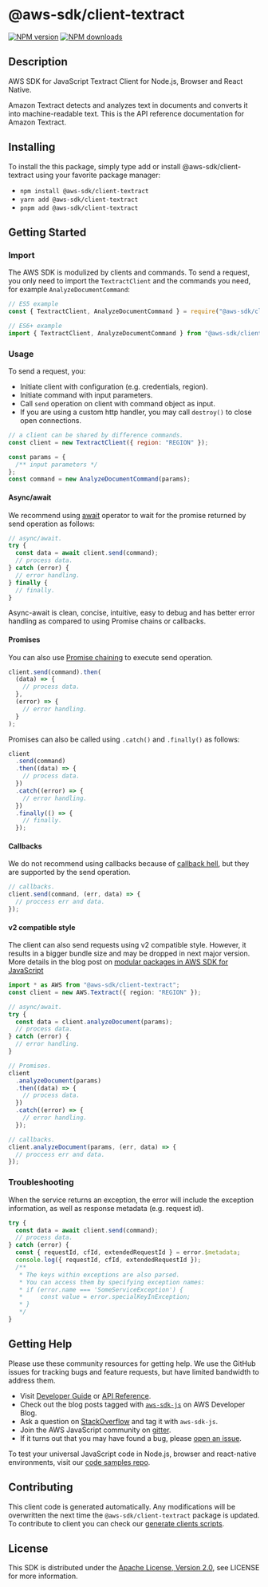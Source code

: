# @aws-sdk/client-textract

[![NPM version](https://img.shields.io/npm/v/@aws-sdk/client-textract/latest.svg)](https://www.npmjs.com/package/@aws-sdk/client-textract)
[![NPM downloads](https://img.shields.io/npm/dm/@aws-sdk/client-textract.svg)](https://www.npmjs.com/package/@aws-sdk/client-textract)

## Description

AWS SDK for JavaScript Textract Client for Node.js, Browser and React Native.

<p>Amazon Textract detects and analyzes text in documents and converts it
into machine-readable text. This is the API reference documentation for
Amazon Textract.</p>

## Installing

To install the this package, simply type add or install @aws-sdk/client-textract
using your favorite package manager:

- `npm install @aws-sdk/client-textract`
- `yarn add @aws-sdk/client-textract`
- `pnpm add @aws-sdk/client-textract`

## Getting Started

### Import

The AWS SDK is modulized by clients and commands.
To send a request, you only need to import the `TextractClient` and
the commands you need, for example `AnalyzeDocumentCommand`:

```js
// ES5 example
const { TextractClient, AnalyzeDocumentCommand } = require("@aws-sdk/client-textract");
```

```ts
// ES6+ example
import { TextractClient, AnalyzeDocumentCommand } from "@aws-sdk/client-textract";
```

### Usage

To send a request, you:

- Initiate client with configuration (e.g. credentials, region).
- Initiate command with input parameters.
- Call `send` operation on client with command object as input.
- If you are using a custom http handler, you may call `destroy()` to close open connections.

```js
// a client can be shared by difference commands.
const client = new TextractClient({ region: "REGION" });

const params = {
  /** input parameters */
};
const command = new AnalyzeDocumentCommand(params);
```

#### Async/await

We recommend using [await](https://developer.mozilla.org/en-US/docs/Web/JavaScript/Reference/Operators/await)
operator to wait for the promise returned by send operation as follows:

```js
// async/await.
try {
  const data = await client.send(command);
  // process data.
} catch (error) {
  // error handling.
} finally {
  // finally.
}
```

Async-await is clean, concise, intuitive, easy to debug and has better error handling
as compared to using Promise chains or callbacks.

#### Promises

You can also use [Promise chaining](https://developer.mozilla.org/en-US/docs/Web/JavaScript/Guide/Using_promises#chaining)
to execute send operation.

```js
client.send(command).then(
  (data) => {
    // process data.
  },
  (error) => {
    // error handling.
  }
);
```

Promises can also be called using `.catch()` and `.finally()` as follows:

```js
client
  .send(command)
  .then((data) => {
    // process data.
  })
  .catch((error) => {
    // error handling.
  })
  .finally(() => {
    // finally.
  });
```

#### Callbacks

We do not recommend using callbacks because of [callback hell](http://callbackhell.com/),
but they are supported by the send operation.

```js
// callbacks.
client.send(command, (err, data) => {
  // proccess err and data.
});
```

#### v2 compatible style

The client can also send requests using v2 compatible style.
However, it results in a bigger bundle size and may be dropped in next major version. More details in the blog post
on [modular packages in AWS SDK for JavaScript](https://aws.amazon.com/blogs/developer/modular-packages-in-aws-sdk-for-javascript/)

```ts
import * as AWS from "@aws-sdk/client-textract";
const client = new AWS.Textract({ region: "REGION" });

// async/await.
try {
  const data = client.analyzeDocument(params);
  // process data.
} catch (error) {
  // error handling.
}

// Promises.
client
  .analyzeDocument(params)
  .then((data) => {
    // process data.
  })
  .catch((error) => {
    // error handling.
  });

// callbacks.
client.analyzeDocument(params, (err, data) => {
  // proccess err and data.
});
```

### Troubleshooting

When the service returns an exception, the error will include the exception information,
as well as response metadata (e.g. request id).

```js
try {
  const data = await client.send(command);
  // process data.
} catch (error) {
  const { requestId, cfId, extendedRequestId } = error.$metadata;
  console.log({ requestId, cfId, extendedRequestId });
  /**
   * The keys within exceptions are also parsed.
   * You can access them by specifying exception names:
   * if (error.name === 'SomeServiceException') {
   *     const value = error.specialKeyInException;
   * }
   */
}
```

## Getting Help

Please use these community resources for getting help.
We use the GitHub issues for tracking bugs and feature requests, but have limited bandwidth to address them.

- Visit [Developer Guide](https://docs.aws.amazon.com/sdk-for-javascript/v3/developer-guide/welcome.html)
  or [API Reference](https://docs.aws.amazon.com/AWSJavaScriptSDK/v3/latest/index.html).
- Check out the blog posts tagged with [`aws-sdk-js`](https://aws.amazon.com/blogs/developer/tag/aws-sdk-js/)
  on AWS Developer Blog.
- Ask a question on [StackOverflow](https://stackoverflow.com/questions/tagged/aws-sdk-js) and tag it with `aws-sdk-js`.
- Join the AWS JavaScript community on [gitter](https://gitter.im/aws/aws-sdk-js-v3).
- If it turns out that you may have found a bug, please [open an issue](https://github.com/aws/aws-sdk-js-v3/issues/new/choose).

To test your universal JavaScript code in Node.js, browser and react-native environments,
visit our [code samples repo](https://github.com/aws-samples/aws-sdk-js-tests).

## Contributing

This client code is generated automatically. Any modifications will be overwritten the next time the `@aws-sdk/client-textract` package is updated.
To contribute to client you can check our [generate clients scripts](https://github.com/aws/aws-sdk-js-v3/tree/main/scripts/generate-clients).

## License

This SDK is distributed under the
[Apache License, Version 2.0](http://www.apache.org/licenses/LICENSE-2.0),
see LICENSE for more information.
